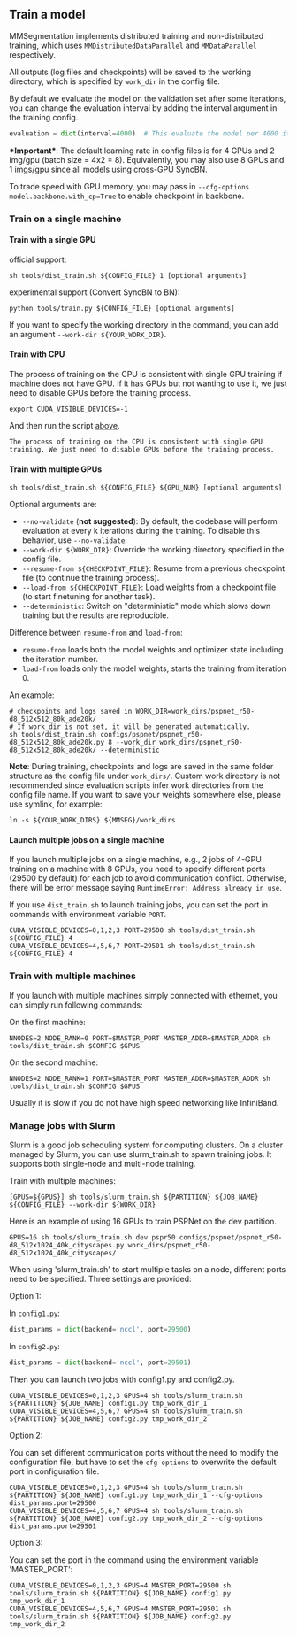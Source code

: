 ## Train a model

MMSegmentation implements distributed training and non-distributed training,
which uses `MMDistributedDataParallel` and `MMDataParallel` respectively.

All outputs (log files and checkpoints) will be saved to the working directory,
which is specified by `work_dir` in the config file.

By default we evaluate the model on the validation set after some iterations, you can change the evaluation interval by adding the interval argument in the training config.

```python
evaluation = dict(interval=4000)  # This evaluate the model per 4000 iterations.
```

**\*Important\***: The default learning rate in config files is for 4 GPUs and 2 img/gpu (batch size = 4x2 = 8).
Equivalently, you may also use 8 GPUs and 1 imgs/gpu since all models using cross-GPU SyncBN.

To trade speed with GPU memory, you may pass in `--cfg-options model.backbone.with_cp=True` to enable checkpoint in backbone.

### Train on a single machine

#### Train with a single GPU

official support:

```shell
sh tools/dist_train.sh ${CONFIG_FILE} 1 [optional arguments]
```

experimental support (Convert SyncBN to BN):

```shell
python tools/train.py ${CONFIG_FILE} [optional arguments]
```

If you want to specify the working directory in the command, you can add an argument `--work-dir ${YOUR_WORK_DIR}`.

#### Train with CPU

The process of training on the CPU is consistent with single GPU training if machine does not have GPU. If it has GPUs but not wanting to use it, we just need to disable GPUs before the training process.

```shell
export CUDA_VISIBLE_DEVICES=-1
```

And then run the script [above](#train-with-a-single-gpu).

```{warning}
The process of training on the CPU is consistent with single GPU training. We just need to disable GPUs before the training process.
```

#### Train with multiple GPUs

```shell
sh tools/dist_train.sh ${CONFIG_FILE} ${GPU_NUM} [optional arguments]
```

Optional arguments are:

- `--no-validate` (**not suggested**): By default, the codebase will perform evaluation at every k iterations during the training. To disable this behavior, use `--no-validate`.
- `--work-dir ${WORK_DIR}`: Override the working directory specified in the config file.
- `--resume-from ${CHECKPOINT_FILE}`: Resume from a previous checkpoint file (to continue the training process).
- `--load-from ${CHECKPOINT_FILE}`: Load weights from a checkpoint file (to start finetuning for another task).
- `--deterministic`: Switch on "deterministic" mode which slows down training but the results are reproducible.

Difference between `resume-from` and `load-from`:

- `resume-from` loads both the model weights and optimizer state including the iteration number.
- `load-from` loads only the model weights, starts the training from iteration 0.

An example:

```shell
# checkpoints and logs saved in WORK_DIR=work_dirs/pspnet_r50-d8_512x512_80k_ade20k/
# If work_dir is not set, it will be generated automatically.
sh tools/dist_train.sh configs/pspnet/pspnet_r50-d8_512x512_80k_ade20k.py 8 --work_dir work_dirs/pspnet_r50-d8_512x512_80k_ade20k/ --deterministic
```

**Note**: During training, checkpoints and logs are saved in the same folder structure as the config file under `work_dirs/`. Custom work directory is not recommended since evaluation scripts infer work directories from the config file name. If you want to save your weights somewhere else, please use symlink, for example:

```shell
ln -s ${YOUR_WORK_DIRS} ${MMSEG}/work_dirs
```

#### Launch multiple jobs on a single machine

If you launch multiple jobs on a single machine, e.g., 2 jobs of 4-GPU training on a machine with 8 GPUs, you need to specify different ports (29500 by default) for each job to avoid communication conflict. Otherwise, there will be error message saying `RuntimeError: Address already in use`.

If you use `dist_train.sh` to launch training jobs, you can set the port in commands with environment variable `PORT`.

```shell
CUDA_VISIBLE_DEVICES=0,1,2,3 PORT=29500 sh tools/dist_train.sh ${CONFIG_FILE} 4
CUDA_VISIBLE_DEVICES=4,5,6,7 PORT=29501 sh tools/dist_train.sh ${CONFIG_FILE} 4
```

### Train with multiple machines

If you launch with multiple machines simply connected with ethernet, you can simply run following commands:

On the first machine:

```shell
NNODES=2 NODE_RANK=0 PORT=$MASTER_PORT MASTER_ADDR=$MASTER_ADDR sh tools/dist_train.sh $CONFIG $GPUS
```

On the second machine:

```shell
NNODES=2 NODE_RANK=1 PORT=$MASTER_PORT MASTER_ADDR=$MASTER_ADDR sh tools/dist_train.sh $CONFIG $GPUS
```

Usually it is slow if you do not have high speed networking like InfiniBand.

### Manage jobs with Slurm

Slurm is a good job scheduling system for computing clusters. On a cluster managed by Slurm, you can use slurm_train.sh to spawn training jobs. It supports both single-node and multi-node training.

Train with multiple machines:

```shell
[GPUS=${GPUS}] sh tools/slurm_train.sh ${PARTITION} ${JOB_NAME} ${CONFIG_FILE} --work-dir ${WORK_DIR}
```

Here is an example of using 16 GPUs to train PSPNet on the dev partition.

```shell
GPUS=16 sh tools/slurm_train.sh dev pspr50 configs/pspnet/pspnet_r50-d8_512x1024_40k_cityscapes.py work_dirs/pspnet_r50-d8_512x1024_40k_cityscapes/
```

When using 'slurm_train.sh' to start multiple tasks on a node, different ports need to be specified. Three settings are provided:

Option 1:

In `config1.py`:

```python
dist_params = dict(backend='nccl', port=29500)
```

In `config2.py`:

```python
dist_params = dict(backend='nccl', port=29501)
```

Then you can launch two jobs with config1.py and config2.py.

```shell
CUDA_VISIBLE_DEVICES=0,1,2,3 GPUS=4 sh tools/slurm_train.sh ${PARTITION} ${JOB_NAME} config1.py tmp_work_dir_1
CUDA_VISIBLE_DEVICES=4,5,6,7 GPUS=4 sh tools/slurm_train.sh ${PARTITION} ${JOB_NAME} config2.py tmp_work_dir_2
```

Option 2:

You can set different communication ports without the need to modify the configuration file, but have to set the `cfg-options` to overwrite the default port in configuration file.

```shell
CUDA_VISIBLE_DEVICES=0,1,2,3 GPUS=4 sh tools/slurm_train.sh ${PARTITION} ${JOB_NAME} config1.py tmp_work_dir_1 --cfg-options dist_params.port=29500
CUDA_VISIBLE_DEVICES=4,5,6,7 GPUS=4 sh tools/slurm_train.sh ${PARTITION} ${JOB_NAME} config2.py tmp_work_dir_2 --cfg-options dist_params.port=29501
```

Option 3:

You can set the port in the command using the environment variable 'MASTER_PORT':

```shell
CUDA_VISIBLE_DEVICES=0,1,2,3 GPUS=4 MASTER_PORT=29500 sh tools/slurm_train.sh ${PARTITION} ${JOB_NAME} config1.py tmp_work_dir_1
CUDA_VISIBLE_DEVICES=4,5,6,7 GPUS=4 MASTER_PORT=29501 sh tools/slurm_train.sh ${PARTITION} ${JOB_NAME} config2.py tmp_work_dir_2
```